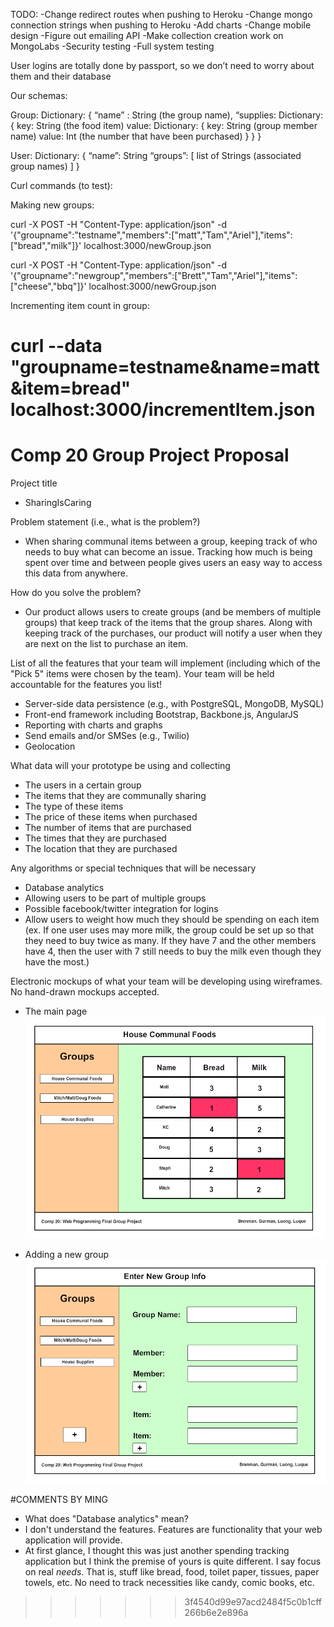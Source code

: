 TODO:
	-Change redirect routes when pushing to Heroku
	-Change mongo connection strings when pushing to Heroku
	-Add charts
	-Change mobile design
	-Figure out emailing API
	-Make collection creation work on MongoLabs
	-Security testing
	-Full system testing

User logins are totally done by passport, so we don’t need to worry about them and their database

Our schemas:

Group:
	Dictionary: {
		“name” : String (the group name),
		“supplies: Dictionary: {
			key: String (the food item)
			value: Dictionary: {
				key: String (group member name)
				value: Int (the number that have been purchased)
			}
		}
	}

User:
	Dictionary: {
		“name”: String
		“groups”: [ list of Strings (associated group names) ]
	}

Curl commands (to test):

Making new groups:

curl -X POST -H "Content-Type: application/json" -d '{"groupname":"testname","members":["matt","Tam","Ariel"],"items":["bread","milk"]}' localhost:3000/newGroup.json

curl -X POST -H "Content-Type: application/json" -d '{"groupname":"newgroup","members":["Brett","Tam","Ariel"],"items":["cheese","bbq"]}' localhost:3000/newGroup.json


Incrementing item count in group:

curl --data "groupname=testname&name=matt&item=bread" localhost:3000/incrementItem.json
=======
Comp 20 Group Project Proposal
==============================

Project title
- SharingIsCaring

Problem statement (i.e., what is the problem?)
- When sharing communal items between a group, keeping track of who needs to buy what can become an issue. Tracking how much is being spent over time and between people gives users an easy way to access this data from anywhere.

How do you solve the problem?
- Our product allows users to create groups (and be members of multiple groups) that keep track of the items that the group shares. Along with keeping track of the purchases, our product will notify a user when they are next on the list to purchase an item.

List of all the features that your team will implement (including which of the "Pick 5" items were chosen by the team). Your team will be held accountable for the features you list!
- Server-side data persistence (e.g., with PostgreSQL, MongoDB, MySQL)
- Front-end framework including Bootstrap, Backbone.js, AngularJS
- Reporting with charts and graphs
- Send emails and/or SMSes (e.g., Twilio)
- Geolocation

What data will your prototype be using and collecting
- The users in a certain group
- The items that they are communally sharing
- The type of these items
- The price of these items when purchased
- The number of items that are purchased
- The times that they are purchased
- The location that they are purchased

Any algorithms or special techniques that will be necessary
- Database analytics
- Allowing users to be part of multiple groups
- Possible facebook/twitter integration for logins
- Allow users to weight how much they should be spending on each item (ex. If one user uses may more milk, the group could be set up so that they need to buy twice as many. If they have 7 and the other members have 4, then the user with 7 still needs to buy the milk even though they have the most.)

Electronic mockups of what your team will be developing using wireframes. No hand-drawn mockups accepted.
- The main page
![Main Page](main_wireframe.png)

- Adding a new group
![Add New Group Page](newgroup_wireframe.png)

#COMMENTS BY MING
* What does "Database analytics" mean?
* I don't understand the features. Features are functionality that your web application will provide.
* At first glance, I thought this was just another spending tracking application but I think the premise of yours is quite different. I say focus on real _needs_. That is, stuff like bread, food, toilet paper, tissues, paper towels, etc. No need to track necessities like candy, comic books, etc.
>>>>>>> 3f4540d99e97acd2484f5c0b1cff266b6e2e896a
